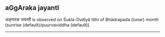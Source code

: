 ## aGgAraka jayantI
अङ्गारक जयन्ती is observed on Śukla-Dvitīyā tithi of Bhādrapada (lunar) month (sunrise (default)/puurvaviddha (default)).



---
